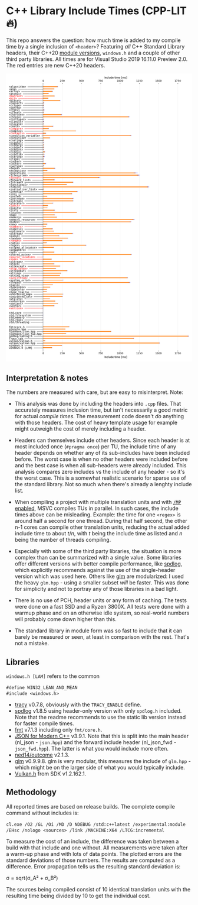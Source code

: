# C++ Library Include Times (CPP-LIT :fire:)
This repo answers the question: how much time is added to my compile time by a single inclusion of `<header>`? Featuring *all* C++ Standard Library headers, their C++20 [module versions](https://docs.microsoft.com/en-us/cpp/cpp/modules-cpp?view=vs-2019), `windows.h` and a couple of other third party libraries. All times are for Visual Studio 2019 16.11.0 Preview 2.0. The red entries are new C++20 headers.

![results](lit.png)

## Interpretation & notes
The numbers are measured with care, but are easy to misinterpret. Note:

- This analysis was done by including the headers into `.cpp` files. That accurately measures inclusion time, but isn't necessarily a good metric for actual *compile times*. The measurement code doesn't *do* anything with those headers. The cost of heavy template usage for example might outweigh the cost of merely including a header.

- Headers can themselves include other headers. Since each header is at most included once (`#pragma once`) per TU, the include time of any header depends on whether any of its sub-includes have been included before. The worst case is when no other headers were included before and the best case is when all sub-headers were already included. This analysis compares zero includes vs the include of any header - so it's the worst case. This is a somewhat realistic scenario for sparse use of the standard library. Not so much when there's already a lenghty include list.

- When compiling a project with multiple translation units and with [`/MP` enabled](https://docs.microsoft.com/en-us/cpp/build/reference/mp-build-with-multiple-processes), MSVC compiles TUs in parallel. In such cases, the include times above can be misleading. Example: the time for one `<regex>` is around half a second for one thread. During that half second, the other n-1 cores can compile other translation units, reducing the actual added include time to about *t*/*n*, with *t* being the include time as listed and *n* being the number of threads compiling.

- Especially with some of the third party libraries, the situation is more complex than can be summarized with a single value. Some libraries offer different versions with better compile performance, like [spdlog](https://github.com/gabime/spdlog), which explicitly recommends against the use of the single-header version which was used here. Others like [glm](https://github.com/g-truc/glm) are modularized: I used the heavy `glm.hpp` - using a smaller subset *will* be faster. This was done for simplicity and not to portray any of those libraries in a bad light.

- There is no use of PCH, header units or any form of caching. The tests were done on a fast SSD and a Ryzen 3800X. All tests were done with a warmup phase and on an otherwise idle system, so real-world numbers will probably come down higher than this.

- The standard library in module form was so fast to include that it can barely be measured or seen, at least in comparison with the rest. That's not a mistake.

## Libraries
`windows.h [LAM]` refers to the common
```
#define WIN32_LEAN_AND_MEAN
#include <windows.h>
```

- [tracy](https://github.com/wolfpld/tracy) v0.7.8, obviously with the `TRACY_ENABLE` define.
- [spdlog](https://github.com/gabime/spdlog) v1.8.5 using header-only version with only `spdlog.h` included. Note that the readme recommends to use the static lib version instead for faster compile times.
- [fmt](https://github.com/fmtlib/fmt) v7.1.3 including only `fmt/core.h`.
- [JSON for Modern C++](https://github.com/nlohmann/json) v3.9.1. Note that this is split into the main header (nl_json - `json.hpp`) and the forward include header (nl_json_fwd - `json_fwd.hpp`). The latter is what you would include more often.
- [ned14/outcome](https://github.com/ned14/outcome) v2.1.3.
- [glm](https://github.com/g-truc/glm) v0.9.9.8. glm is very modular, this measures the include of `glm.hpp` - which might be on the larger side of what you would typically include.
- [Vulkan.h](https://www.lunarg.com/vulkan-sdk/) from SDK v1.2.162.1.

## Methodology
All reported times are based on release builds. The complete compile command without includes is:

```
cl.exe /O2 /GL /Oi /MD /D NDEBUG /std:c++latest /experimental:module /EHsc /nologo <sources> /link /MACHINE:X64 /LTCG:incremental
```

To measure the cost of an include, the difference was taken between a build with that include and one without. All measurements were taken after a warm-up phase and with lots of data points. The plotted errors are the standard deviations of those numbers. The results are computed as a difference. Error propagation tells us the resulting standard deviation is:

σ = sqrt(σ_A² + σ_B²)

The sources being compiled consist of 10 identical translation units with the resulting time being divided by 10 to get the individual cost.
